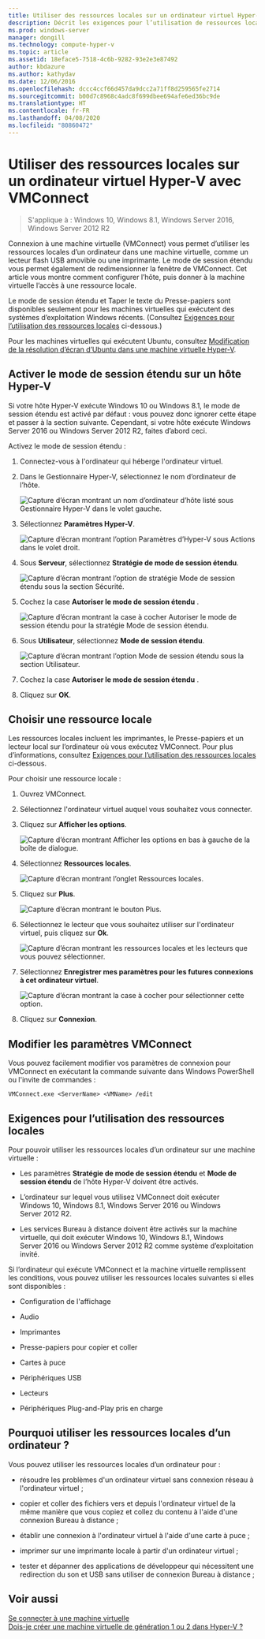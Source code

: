 ```yaml
---
title: Utiliser des ressources locales sur un ordinateur virtuel Hyper-V avec VMConnect
description: Décrit les exigences pour l’utilisation de ressources locales avec VMConnect
ms.prod: windows-server
manager: dongill
ms.technology: compute-hyper-v
ms.topic: article
ms.assetid: 18eface5-7518-4c6b-9282-93e2e3e87492
author: kbdazure
ms.author: kathydav
ms.date: 12/06/2016
ms.openlocfilehash: dccc4ccf66d457da9dcc2a71ff8d259565fe2714
ms.sourcegitcommit: b00d7c8968c4adc8f699dbee694afe6ed36bc9de
ms.translationtype: HT
ms.contentlocale: fr-FR
ms.lasthandoff: 04/08/2020
ms.locfileid: "80860472"
---
```

# <a name="use-local-resources-on-hyper-v-virtual-machine-with-vmconnect"></a>Utiliser des ressources locales sur un ordinateur virtuel Hyper-V avec VMConnect

>S'applique à : Windows 10, Windows 8.1, Windows Server 2016, Windows Server 2012 R2

Connexion à une machine virtuelle (VMConnect) vous permet d’utiliser les ressources locales d’un ordinateur dans une machine virtuelle, comme un lecteur flash USB amovible ou une imprimante. Le mode de session étendu vous permet également de redimensionner la fenêtre de VMConnect. Cet article vous montre comment configurer l’hôte, puis donner à la machine virtuelle l’accès à une ressource locale.

Le mode de session étendu et Taper le texte du Presse-papiers sont disponibles seulement pour les machines virtuelles qui exécutent des systèmes d’exploitation Windows récents. \(Consultez [Exigences pour l’utilisation des ressources locales](#requirements-for-using-local-resources) ci-dessous.\) 

Pour les machines virtuelles qui exécutent Ubuntu, consultez [Modification de la résolution d’écran d’Ubuntu dans une machine virtuelle Hyper-V](https://blogs.msdn.microsoft.com/virtual_pc_guy/2014/09/19/changing-ubuntu-screen-resolution-in-a-hyper-v-vm/). 
  
## <a name="turn-on-enhanced-session-mode-on-a-hyper-v-host"></a>Activer le mode de session étendu sur un hôte Hyper-V  
Si votre hôte Hyper-V exécute Windows 10 ou Windows 8.1, le mode de session étendu est activé par défaut : vous pouvez donc ignorer cette étape et passer à la section suivante. Cependant, si votre hôte exécute Windows Server 2016 ou Windows Server 2012 R2, faites d’abord ceci. 
  
Activez le mode de session étendu :

1.  Connectez-vous à l'ordinateur qui héberge l'ordinateur virtuel.  
  
2.  Dans le Gestionnaire Hyper-V, sélectionnez le nom d’ordinateur de l’hôte.  
  
    ![Capture d’écran montrant un nom d’ordinateur d’hôte listé sous Gestionnaire Hyper-V dans le volet gauche.](media/Hyper-V-HyperVManager-HostNameSelected.png)  
  
3.  Sélectionnez **Paramètres Hyper-V**.  
  
    ![Capture d’écran montrant l’option Paramètres d’Hyper-V sous Actions dans le volet droit.](media/HyperV-ActionsHyperVSettings.png)  
  
4.  Sous **Serveur**, sélectionnez **Stratégie de mode de session étendu**.  
  
    ![Capture d’écran montrant l’option de stratégie Mode de session étendu sous la section Sécurité.](media/Hyper-V-Settings-ServerEnhancedSessionModePolicy.png)  
  
5.  Cochez la case **Autoriser le mode de session étendu** .  
  
    ![Capture d’écran montrant la case à cocher Autoriser le mode de session étendu pour la stratégie Mode de session étendu.](media/Hyper-V-Settings-EnhancedSessionModePolicyCheckBox.png)  
  
6.  Sous **Utilisateur**, sélectionnez **Mode de session étendu**.  
  
    ![Capture d’écran montrant l’option Mode de session étendu sous la section Utilisateur. ](media/Hyper-V-Settings-UserEnhancedSessionMode.png)  
  
7.  Cochez la case **Autoriser le mode de session étendu** .  
  
8.  Cliquez sur **OK**.  
  
## <a name="choose-a-local-resource"></a>Choisir une ressource locale

Les ressources locales incluent les imprimantes, le Presse-papiers et un lecteur local sur l’ordinateur où vous exécutez VMConnect. Pour plus d’informations, consultez [Exigences pour l’utilisation des ressources locales](#requirements-for-using-local-resources) ci-dessous.  
  
Pour choisir une ressource locale :
  
1.  Ouvrez VMConnect.  
  
2.  Sélectionnez l'ordinateur virtuel auquel vous souhaitez vous connecter.  
  
3.  Cliquez sur **Afficher les options**.  
  
    ![Capture d’écran montrant Afficher les options en bas à gauche de la boîte de dialogue.](media/HyperV-VMConnect-DisplayConfig.png)  
  
4.  Sélectionnez **Ressources locales**.  
  
    ![Capture d’écran montrant l’onglet Ressources locales.](media/HyperV-VMConnect-DisplayConfig-LocalResources.png)  
  
5.  Cliquez sur **Plus**.  
  
    ![Capture d’écran montrant le bouton Plus.](media/HyperV-VMConnect-DisplayConfig-LocalResourcesMore.png)  
  
6.  Sélectionnez le lecteur que vous souhaitez utiliser sur l'ordinateur virtuel, puis cliquez sur **Ok**.  
  
    ![Capture d’écran montrant les ressources locales et les lecteurs que vous pouvez sélectionner.](media/HyperV-VMConnect-Settings-LocalResourcesDrives.png)  
  
7.  Sélectionnez **Enregistrer mes paramètres pour les futures connexions à cet ordinateur virtuel**.  
  
    ![Capture d’écran montrant la case à cocher pour sélectionner cette option.](media/HyperV-VMConnect-SaveSettings.png)  
  
8.  Cliquez sur **Connexion**.  
  
## <a name="edit-vmconnect-settings"></a>Modifier les paramètres VMConnect

Vous pouvez facilement modifier vos paramètres de connexion pour VMConnect en exécutant la commande suivante dans Windows PowerShell ou l'invite de commandes :  
  
`VMConnect.exe <ServerName> <VMName> /edit`  
  
## <a name="requirements-for-using-local-resources"></a>Exigences pour l’utilisation des ressources locales

Pour pouvoir utiliser les ressources locales d’un ordinateur sur une machine virtuelle :  
  
-   Les paramètres **Stratégie de mode de session étendu** et **Mode de session étendu** de l’hôte Hyper-V doivent être activés.  
  
-   L’ordinateur sur lequel vous utilisez VMConnect doit exécuter Windows 10, Windows 8.1, Windows Server 2016 ou Windows Server 2012 R2.  
  
-   Les services Bureau à distance doivent être activés sur la machine virtuelle, qui doit exécuter Windows 10, Windows 8.1, Windows Server 2016 ou Windows Server 2012 R2 comme système d’exploitation invité.  
  
Si l’ordinateur qui exécute VMConnect et la machine virtuelle remplissent les conditions, vous pouvez utiliser les ressources locales suivantes si elles sont disponibles :  
  
-   Configuration de l'affichage  
  
-   Audio
  
-   Imprimantes  
  
-   Presse-papiers pour copier et coller  
  
-   Cartes à puce  
  
-   Périphériques USB  
  
-   Lecteurs  
  
-   Périphériques Plug-and-Play pris en charge  
  
## <a name="why-use-a-computers-local-resources"></a>Pourquoi utiliser les ressources locales d’un ordinateur ?
Vous pouvez utiliser les ressources locales d’un ordinateur pour :  
  
-   résoudre les problèmes d'un ordinateur virtuel sans connexion réseau à l'ordinateur virtuel ;  
  
-   copier et coller des fichiers vers et depuis l'ordinateur virtuel de la même manière que vous copiez et collez du contenu à l'aide d'une connexion Bureau à distance ;  
  
-   établir une connexion à l'ordinateur virtuel à l'aide d'une carte à puce ;  
  
-   imprimer sur une imprimante locale à partir d'un ordinateur virtuel ;  
  
-   tester et dépanner des applications de développeur qui nécessitent une redirection du son et USB sans utiliser de connexion Bureau à distance ;  
  
## <a name="see-also"></a>Voir aussi  
[Se connecter à une machine virtuelle](https://technet.microsoft.com/library/cc742407.aspx)  
[Dois-je créer une machine virtuelle de génération 1 ou 2 dans Hyper-V ?](../plan/Should-I-create-a-generation-1-or-2-virtual-machine-in-Hyper-V.md)



